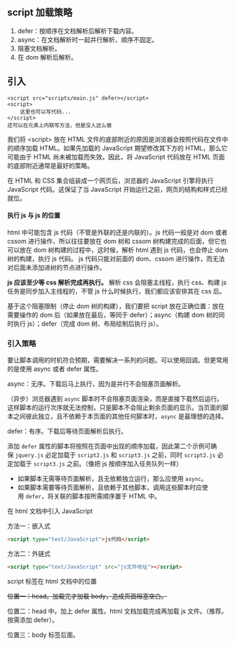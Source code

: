 ## script 加载策略
1. defer：按顺序在文档解析后解析下载内容。
2. async：在文档解析时一起并行解析，顺序不固定。
3. 阻塞文档解析。
4. 在 dom 解析后解析。

## 引入
```
<script src="scripts/main.js" defer></script>
<script>
	这里也可以写代码...
</script>
还可以在元素上内联写方法，但是没人这么做
```
我们将 \<script\> 放在 HTML 文件的底部附近的原因是浏览器会按照代码在文件中的顺序加载 HTML。如果先加载的 JavaScript 期望修改其下方的 HTML，那么它可能由于 HTML 尚未被加载而失效。因此，将 JavaScript 代码放在 HTML 页面的底部附近通常是最好的策略。

在 HTML 和 CSS 集合组装成一个网页后，浏览器的 JavaScript 引擎将执行 JavaScript 代码。这保证了当 JavaScript 开始运行之前，网页的结构和样式已经就位。

#### 执行 js 与 js 的位置
html 中可能包含 js 代码（不管是外联的还是内联的）。js 代码一般是对 dom 或者 cssom 进行操作，所以往往要放在 dom 树和 cssom 树构建完成的后面，但它也可以放在 dom 树构建的过程中，这时候，解析 html 遇到 js 代码，也会停止 dom 树的构建，执行 js 代码。 js 代码只能对前面的 dom、cssom 进行操作，而无法对后面未添加进树的节点进行操作。

**js 应该至少等 css 解析完成再执行。** 解析 css 会阻塞主线程，执行 css、构建 js 任务是同步加入主线程的，不管 js 什么时候执行，我们都应该安排其在 css 后。

基于这个阻塞限制（停止 dom 树的构建），我们要把 script 放在正确位置：放在需要操作的 dom 后（如果放在最后，等同于 defer）；async（构建 dom 树的同时执行 js）；defer（完成 dom 树、布局绘制后执行 js）。
### 引入策略
要让脚本调用的时机符合预期，需要解决一系列的问题。可以使用回调。但更常用的是使用 async 或者 defer 属性。

async：无序。下载后马上执行，因为是并行不会阻塞页面解析。

（异步）浏览器遇到 `async` 脚本时不会阻塞页面渲染，而是直接下载然后运行。这样脚本的运行次序就无法控制，只是脚本不会阻止剩余页面的显示。当页面的脚本之间彼此独立，且不依赖于本页面的其他任何脚本时，`async` 是最理想的选择。

defer：有序。下载后等待页面解析后执行。

添加 `defer` 属性的脚本将按照在页面中出现的顺序加载，因此第二个示例可确保 `jquery.js` 必定加载于 `script2.js` 和 `script3.js` 之前，同时 `script2.js` 必定加载于 `script3.js` 之前。（像把 js 按顺序加入任务队列一样）
-   如果脚本无需等待页面解析，且无依赖独立运行，那么应使用 `async`。
-   如果脚本需要等待页面解析，且依赖于其他脚本，调用这些脚本时应使用 `defer`，将关联的脚本按所需顺序置于 HTML 中。


在 html 文档中引入 JavaScript

方法一：嵌入式

``` html
<script type="text/JavaScript">js代码</script>
```

方法二：外链式

``` html
<script type="text/JavaScript" src="js文件地址"></script>
```

script 标签在 html 文档中的位置

~~位置一：head。加载完才加载 body，造成页面阻塞空白。~~

位置二：head 中。加上 defer 属性。html 文档加载完成再加载 js 文件。（推荐。按需添加 defer）。

位置三：body 标签后面。